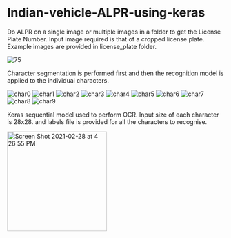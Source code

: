 # Indian-vehicle-ALPR-using-keras

Do ALPR on a single image or multiple images in a folder to get the License Plate Number.
Input image required is that of a cropped license plate. Example images are provided in license_plate folder.

![75](https://user-images.githubusercontent.com/38746630/109415860-262cba00-79e1-11eb-8bbe-7b4bac7d5420.jpg)

Character segmentation is performed first and then the recognition model is applied to the individual characters.

![char0](https://user-images.githubusercontent.com/38746630/109415983-b2d77800-79e1-11eb-9f55-a04f8fc5e4b4.jpg)   ![char1](https://user-images.githubusercontent.com/38746630/109415986-b539d200-79e1-11eb-8a8c-f79704cab3ca.jpg)   ![char2](https://user-images.githubusercontent.com/38746630/109415999-c256c100-79e1-11eb-8886-d8808a4febf0.jpg)   ![char3](https://user-images.githubusercontent.com/38746630/109415990-b79c2c00-79e1-11eb-9e2b-48d94c479151.jpg)   ![char4](https://user-images.githubusercontent.com/38746630/109415991-b965ef80-79e1-11eb-8da3-a502a0ff5846.jpg)   ![char5](https://user-images.githubusercontent.com/38746630/109415995-bbc84980-79e1-11eb-860b-c66feaa3dc01.jpg)   ![char6](https://user-images.githubusercontent.com/38746630/109416093-2f6a5680-79e2-11eb-9135-93428a4b5a5f.jpg)   ![char7](https://user-images.githubusercontent.com/38746630/109416013-d3073700-79e1-11eb-8bf2-f8aca297270d.jpg)   ![char8](https://user-images.githubusercontent.com/38746630/109416015-d4d0fa80-79e1-11eb-9b76-058f057aee95.jpg)   ![char9](https://user-images.githubusercontent.com/38746630/109416016-d69abe00-79e1-11eb-8212-a426f6b3366a.jpg)

Keras sequential model used to perform OCR. Input size of each character is 28x28. and labels file is provided for all the characters to recognise.

<img width="231" alt="Screen Shot 2021-02-28 at 4 26 55 PM" src="https://user-images.githubusercontent.com/38746630/109416064-0c3fa700-79e2-11eb-9c45-2e7ffa2a70c0.png">


